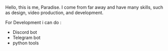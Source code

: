 Hello, this is me, Paradise. I come from far away and have many skills, such as design, video production, and development.

For Development i can do :
+ Discord bot
+ Telegram bot
+ python tools
